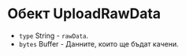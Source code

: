 # Обект UploadRawData

* `type` String - `rawData`.
* `bytes` Buffer - Данните, които ще бъдат качени.